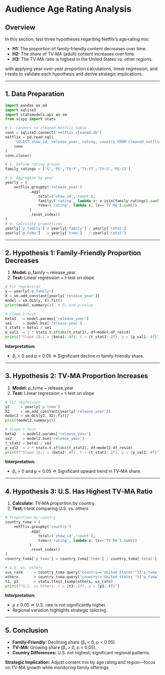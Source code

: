 
#  Audience Age Rating Analysis

## Overview

In this section, test three hypotheses regarding Netflix’s age‐rating mix:

* **H1:** The proportion of family‐friendly content decreases over time.
* **H2:** The share of TV‑MA (adult) content increases over time.
* **H3:** The TV‑MA ratio is highest in the United States vs. other regions.

with applying year‑over‑year proportion calculations, linear regression, and t‑tests to validate each hypothesis and derive strategic implications.

---

## 1. Data Preparation

```python
import pandas as pd
import sqlite3
import statsmodels.api as sm
from scipy import stats

# 1. Connect to cleaned Netflix table
conn = sqlite3.connect('netflix_cleaned.db')
netflix = pd.read_sql(
    'SELECT show_id, release_year, rating, country FROM cleaned_netflix',
    conn
)
conn.close()

# 2. Define rating groups
family_ratings = ['G','PG','TV-Y','TV-Y7','TV-G','PG-13']

# 3. Aggregate by year
yearly = (
    netflix.groupby('release_year')
           .agg(
               total=('show_id','count'),
               family=('rating', lambda x: x.isin(family_ratings).sum()),
               tvma=('rating', lambda x: (x=='TV-MA').sum())
           )
           .reset_index()
)
# 4. Calculate proportions
yearly['p_family'] = yearly['family'] / yearly['total']
yearly['p_tvma']   = yearly['tvma']   / yearly['total']
```

---

## 2. Hypothesis 1: Family‐Friendly Proportion Decreases

1. **Model:**  p\_family \~ release\_year
2. **Test:** Linear regression + t-test on slope

```python
# Fit regression
y = yearly['p_family']
X = sm.add_constant(yearly['release_year'])
model = sm.OLS(y, X).fit()
print(model.summary())  # β₁ and p-value

# Slope t-test
beta1   = model.params['release_year']
se1     = model.bse['release_year']
t_stat1 = beta1 / se1
p_val1  = 2 * stats.t.sf(abs(t_stat1), df=model.df_resid)
print(f"Slope (β₁) = {beta1:.4f}, t = {t_stat1:.2f}, p = {p_val1:.4f}")
```

**Interpretation:**

* β₁ < 0 and p < 0.05 ⇒ Significant decline in family‐friendly share.

---

## 3. Hypothesis 2: TV‑MA Proportion Increases

1. **Model:**  p\_tvma \~ release\_year
2. **Test:** Linear regression + t-test on slope

```python
# Fit regression
y2     = yearly['p_tvma']
X2     = sm.add_constant(yearly['release_year'])
model2 = sm.OLS(y2, X2).fit()
print(model2.summary())

# Slope t-test
beta2   = model2.params['release_year']
se2     = model2.bse['release_year']
t_stat2 = beta2 / se2
p_val2  = 2 * stats.t.sf(abs(t_stat2), df=model2.df_resid)
print(f"Slope (β₁) = {beta2:.4f}, t = {t_stat2:.2f}, p = {p_val2:.4f}")
```

**Interpretation:**

* β₁ > 0 and p < 0.05 ⇒ Significant upward trend in TV‑MA share.

---

## 4. Hypothesis 3: U.S. Has Highest TV‑MA Ratio

1. **Calculate:** TV‑MA proportion by country
2. **Test:** t‑test comparing U.S. vs. others

```python
# Proportion by country
country_tvma = (
    netflix.groupby('country')
           .agg(
               total=('show_id','count'),
               tvma=('rating', lambda x: (x=='TV-MA').sum())
           )
           .reset_index()
)
country_tvma['p_tvma'] = country_tvma['tvma'] / country_tvma['total']

# U.S. vs. others
ius_rate     = country_tvma.query("country=='United States'")['p_tvma'].iloc[0]
others       = country_tvma.query("country!='United States'")['p_tvma']
t3, p3       = stats.ttest_1samp(others, us_rate)
print(f"U.S. vs Others: t = {t3:.2f}, p = {p3:.4f}")
```

**Interpretation:**

* p ≥ 0.05 ⇒ U.S. rate is not significantly higher.
* Regional variation highlights strategic tailoring.

---

## 5. Conclusion

* **Family‐Friendly:** Declining share (β₁ < 0, p < 0.05).
* **TV‑MA:** Growing share (β₁ > 0, p < 0.05).
* **Country Differences:** U.S. not highest; significant regional patterns.

**Strategic Implication:** Adjust content mix by age rating and region—focus on TV‑MA growth while monitoring family offerings.
